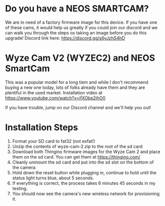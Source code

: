 # Do you have a NEOS SMARTCAM?

We are in need of a factory firmware image for this device. If you have one of these cams, it would help
us greatly if you could join our discord and we can walk you through the steps os taking an image before you do this upgrade!
Discord link here: https://discord.gg/s6yJzhS4hD

# Wyze Cam V2 (WYZEC2) and NEOS SmartCam

This was a popular model for a long tiem and while I don't recommend buying a new one today, lots of folks already have them and they are plentiful in the used market.
Installation video at https://www.youtube.com/watch?v=ifXObp2jhO0

If you have trouble, jump on our Discord channel and we'll help you out!

# Installation Steps

1. Format your SD card to fat32 (not exfat!)
2. Unzip the contents of wyze-cam-2.zip to the root of the sd card
3. Download both Thingino firmware images for the Wyze Cam 2 and place them on the sd card. You can get them at https://thingino.com/
4. Cleanly unmount the sd card and put into the sd slot on the bottom of the camera
5. Hold down the reset button while plugging in, continue to hold until the status light turns blue, about 5 seconds.
6. If everything is correct, the process takes 6 minutes 45 seconds in my testing.
7. You should now see the camera's new wireless network for provisioning it.
